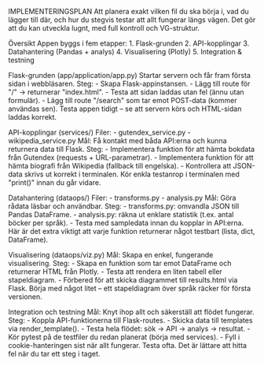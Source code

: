 
IMPLEMENTERINGSPLAN
        Att planera exakt vilken fil du ska börja i, vad du lägger till där,
        och hur du stegvis testar att allt fungerar längs vägen.
        Det gör att du kan utveckla lugnt, med full kontroll och VG-struktur.

Översikt
    Appen byggs i fem etapper:
            1. Flask-grunden
            2. API-kopplingar
            3. Datahantering (Pandas + analys)
            4. Visualisering (Plotly)
            5. Integration & testning

Flask-grunden (app/application/app.py)
    Startar servern och får fram första sidan i webbläsaren.
        Steg:
            - Skapa Flask-appinstansen.
            - Lägg till route för "/" → returnerar "index.html".
            - Testa att sidan laddas utan fel (ännu utan formulär).
            - Lägg till route "/search" som tar emot POST-data (kommer användas sen).
    Testa appen tidigt – se att servern körs och HTML-sidan laddas korrekt.

API-kopplingar (services/)
        Filer:
            - gutendex_service.py
            - wikipedia_service.py
        Mål:
            Få kontakt med båda API:erna och kunna returnera data till Flask.
        Steg:
            - Implementera funktion för att hämta bokdata från Gutendex (requests + URL-parametrar).
            - Implementera funktion för att hämta biografi från Wikipedia (fallback till engelska).
            - Kontrollera att JSON-data skrivs ut korrekt i terminalen.
    Kör enkla testanrop i terminalen med "print()" innan du går vidare.

Datahantering (dataops/)
        Filer:
            - transforms.py
            - analysis.py
        Mål:
            Göra rådata läsbar och användbar.
        Steg:
            - transforms.py: omvandla JSON till Pandas DataFrame.
            - analysis.py: räkna ut enklare statistik (t.ex. antal böcker per språk).
            - Testa med sampledata innan du kopplar in API:erna.
    Här är det extra viktigt att varje funktion returnerar något testbart (lista, dict, DataFrame).

Visualisering (dataops/viz.py)
        Mål:
            Skapa en enkel, fungerande visualisering.
        Steg:
            - Skapa en funktion som tar emot DataFrame och returnerar HTML från Plotly.
            - Testa att rendera en liten tabell eller stapeldiagram.
            - Förbered för att skicka diagrammet till results.html via Flask.
    Börja med något litet – ett stapeldiagram över språk räcker för första versionen.

Integration och testning
        Mål:
            Knyt ihop allt och säkerställ att flödet fungerar.
        Steg:
            - Koppla API-funktionerna till Flask-routes.
            - Skicka data till templates via render_template().
            - Testa hela flödet: sök → API → analys → resultat.
            - Kör pytest på de testfiler du redan planerat (börja med services).
            - Fyll i cookie-hanteringen sist när allt fungerar.
    Testa ofta. Det är lättare att hitta fel när du tar ett steg i taget.
